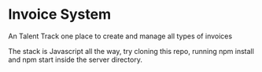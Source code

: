 # Invoice System

An Talent Track one place to create and manage all types of invoices

The stack is Javascript all the way, try cloning this repo, running npm install and npm start inside the server directory.
